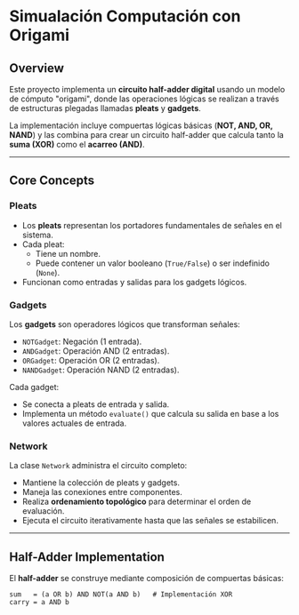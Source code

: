 # Simualación Computación con Origami

## Overview
Este proyecto implementa un **circuito half-adder digital** usando un modelo de cómputo "origami", donde las operaciones lógicas se realizan a través de estructuras plegadas llamadas **pleats** y **gadgets**.  

La implementación incluye compuertas lógicas básicas (**NOT, AND, OR, NAND**) y las combina para crear un circuito half-adder que calcula tanto la **suma (XOR)** como el **acarreo (AND)**.

---

## Core Concepts

### Pleats
- Los **pleats** representan los portadores fundamentales de señales en el sistema.  
- Cada pleat:
  - Tiene un nombre.  
  - Puede contener un valor booleano (`True/False`) o ser indefinido (`None`).  
- Funcionan como entradas y salidas para los gadgets lógicos.  

### Gadgets
Los **gadgets** son operadores lógicos que transforman señales:  

- `NOTGadget`: Negación (1 entrada).  
- `ANDGadget`: Operación AND (2 entradas).  
- `ORGadget`: Operación OR (2 entradas).  
- `NANDGadget`: Operación NAND (2 entradas).  

Cada gadget:
- Se conecta a pleats de entrada y salida.  
- Implementa un método `evaluate()` que calcula su salida en base a los valores actuales de entrada.  

### Network
La clase `Network` administra el circuito completo:  

- Mantiene la colección de pleats y gadgets.  
- Maneja las conexiones entre componentes.  
- Realiza **ordenamiento topológico** para determinar el orden de evaluación.  
- Ejecuta el circuito iterativamente hasta que las señales se estabilicen.  

---

## Half-Adder Implementation

El **half-adder** se construye mediante composición de compuertas básicas:

```text
sum   = (a OR b) AND NOT(a AND b)   # Implementación XOR
carry = a AND b
